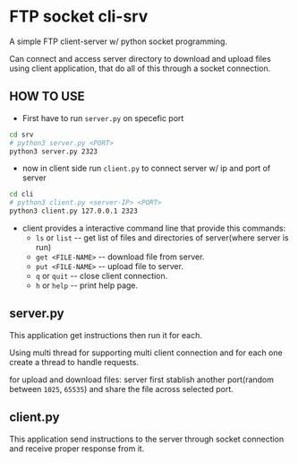 # FTP socket cli-srv 
A simple FTP client-server w/ python socket programming.

Can connect and access server directory to download and upload files using client application, that do all of this through a socket connection.

## HOW TO USE
- First have to run `server.py` on specefic port 
```bash
cd srv
# python3 server.py <PORT>
python3 server.py 2323
```
- now in client side run `client.py` to connect server w/ ip and port of server
```bash
cd cli
# python3 client.py <server-IP> <PORT>
python3 client.py 127.0.0.1 2323
```
- client provides a interactive command line that provide this commands:
    - `ls` or `list` -- get list of files and directories of server(where server is run)
    - `get <FILE-NAME>` -- download file from server.
    - `put <FILE-NAME>` -- upload file to server. 
    - `q` or `quit` -- close client connection.
    - `h` or `help` -- print help page.

## server.py
This application get instructions then run it for each.

Using multi thread for supporting multi client connection and for each one create a thread to handle requests.

for upload and download files: server first stablish another port(random between `1025`, `65535`) and share the file across selected port.

## client.py
This application send instructions to the server through socket connection and receive proper response from it. 